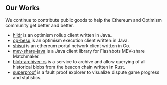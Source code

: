 ## Our Works

We continue to contribute public goods to help the Ethereum and Optimism community get better and better.

- [hildr](https://github.com/optimism-java/hildr) is an optimism rollup client written in Java.
- [op-besu](https://github.com/optimism-java/op-besu) is an optimism execution client written in Java.
- [shisui](https://github.com/optimism-java/shisui) is an ethereum portal network client written in Go. 
- [mev-share-java](https://github.com/optimism-java/mev-share-java) is a Java client library for Flashbots MEV-share Matchmaker.
- [blob-archiver-rs](https://github.com/optimism-java/blob-archiver-rs) is a service to archive and allow querying of all historical blobs from the beacon chain written in Rust.
- [superproof](https://github.com/optimism-java/dispute-explorer-frontend) is a fault proof explorer to visualize dispute game progress and statistics.
